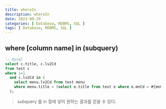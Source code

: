 ```yaml
---
title: whereIn
description: whereIn
date: 2023-09-29
categories: [ Database, RDBMS, SQL ]
tags: [ Database, RDBMS, SQL ]
---
```


## where [column name] in (subquery) 

```sql
-- mysql
select c.title, c.lv2Cd
from test c
where 1=1
  and c.lv2Cd in (
    select menu.lv2Cd from test menu 
    where menu.title = (select e.title from test e where e.mnCd = #{mnCd})
  );
```
> subquery 를 in 절에 넣어 원하는 결과를 얻을 수 있다.   